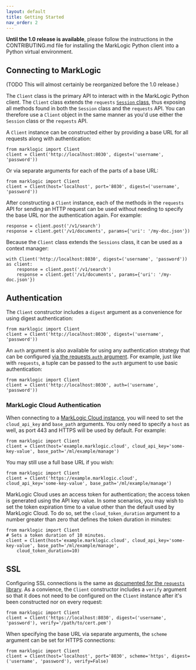 ```yaml
---
layout: default
title: Getting Started
nav_order: 2
---
```


**Until the 1.0 release is available**, please follow the instructions in the CONTRIBUTING.md file for installing the 
MarkLogic Python client into a Python virtual environment.

## Connecting to MarkLogic

(TODO This will almost certainly be reorganized before the 1.0 release.)

The `Client` class is the primary API to interact with in the MarkLogic Python client. The
`Client` class extends the `requests` 
[`Session` class](https://docs.python-requests.org/en/latest/user/advanced/#session-objects), thus exposing all methods
found in both the `Session` class and the `requests` API. You can therefore use a `Client` object in the same manner 
as you'd use either the `Session` class or the `requests` API.

A `Client` instance can be constructed either by providing a base URL for all requests along with authentication:

    from marklogic import Client
    client = Client('http://localhost:8030', digest=('username', 'password'))

Or via separate arguments for each of the parts of a base URL:

    from marklogic import Client
    client = Client(host='localhost', port='8030', digest=('username', 'password'))

After constructing a `Client` instance, each of the methods in the `requests` API for sending an HTTP request can be 
used without needing to specify the base URL nor the authentication again. For example:

    response = client.post('/v1/search')
    response = client.get('/v1/documents', params={'uri': '/my-doc.json'})

Because the `Client` class extends the `Sessions` class, it can be used as a context manager:

    with Client('http://localhost:8030', digest=('username', 'password')) as client:
        response = client.post('/v1/search')
        response = client.get('/v1/documents', params={'uri': '/my-doc.json'})

## Authentication

The `Client` constructor includes a `digest` argument as a convenience for using digest authentication:

    from marklogic import Client
    client = Client('http://localhost:8030', digest=('username', 'password'))

An `auth` argument is also available for using any authentication strategy that can be configured
[via the requests `auth` argument](https://requests.readthedocs.io/en/latest/user/advanced/#custom-authentication). For 
example, just like with `requests`, a tuple can be passed to the `auth` argument to use basic authentication:

    from marklogic import Client
    client = Client('http://localhost:8030', auth=('username', 'password'))

### MarkLogic Cloud Authentication

When connecting to a [MarkLogic Cloud instance](https://developer.marklogic.com/products/cloud/), you will need to set 
the `cloud_api_key` and `base_path` arguments. You only need to specify a `host` as well, as port 443 and HTTPS will be
used by default. For example:

    from marklogic import Client
    client = Client(host='example.marklogic.cloud', cloud_api_key='some-key-value', base_path='/ml/example/manage')

You may still use a full base URL if you wish:

    from marklogic import Client
    client = Client('https://example.marklogic.cloud', cloud_api_key='some-key-value', base_path='/ml/example/manage')

MarkLogic Cloud uses an access token for authentication; the access token is generated using the API key value. In some 
scenarios, you may wish to set the token expiration time to a value other than the default used by MarkLogic Cloud. To 
do so, set the `cloud_token_duration` argument to a number greater than zero that defines the token duration in 
minutes:

    from marklogic import Client
    # Sets a token duration of 10 minutes.
    client = Client(host='example.marklogic.cloud', cloud_api_key='some-key-value', base_path='/ml/example/manage', 
        cloud_token_duration=10)

## SSL 

Configuring SSL connections is the same as 
[documented for the `requests` library](https://requests.readthedocs.io/en/latest/user/advanced/#ssl-cert-verification). 
As a convience, the `Client` constructor includes a `verify` argument so that it does not need to be configured on the 
`Client` instance after it's been constructed nor on every request:

    from marklogic import Client
    client = Client('https://localhost:8030', digest=('username', 'password'), verify='/path/to/cert.pem')

When specifying the base URL via separate arguments, the `scheme` argument can be set for HTTPS connections:

    from marklogic import Client
    client = Client(host='localhost', port='8030', scheme='https', digest=('username', 'password'), verify=False)
